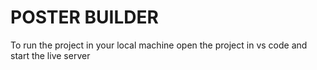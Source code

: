 # POSTER BUILDER

To run the project in your local machine open the project in vs code and start the live server
